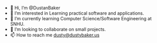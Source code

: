 - 👋 Hi, I’m @DustanBaker
- 👀 I’m interested in Learning practical software and applications.
- 🌱 I’m currently learning Computer Science/Software Engineering at SNHU.
- 💞️ I’m looking to collaborate on small projects.
- 📫 How to reach me dusty@dustybaker.us

<!---
DustanBaker/DustanBaker is a ✨ special ✨ repository because its `README.md` (this file) appears on your GitHub profile.
You can click the Preview link to take a look at your changes.
--->
